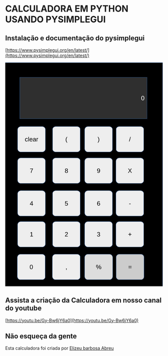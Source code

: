 # CALCULADORA EM PYTHON USANDO PYSIMPLEGUI

## Instalação e documentação do pysimplegui
[https://www.pysimplegui.org/en/latest/](https://www.pysimplegui.org/en/latest/)

![img.png](img.png)

## Assista a criação da Calculadora em nosso canal do youtube
[https://youtu.be/Gy-Bw6jY6a0](https://youtu.be/Gy-Bw6jY6a0)

## Não esqueça da gente
Esta calculadora foi criada por [Elizeu barbosa Abreu](https://github.com/elizeubarbosaabreu)